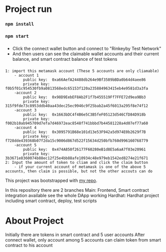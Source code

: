 # Project run

### `npm install`
### `npm start`

###
 - Click the connect wallet button and connect to "Rinkeyby Test Network"
 - And then users can see the claimable wallet accounts and their current balance, and smart contract    balance of test tokens

### 
    1: import this metamask account (These 5 accounts are only cliamable)
        - account 1
            public key:  0xa66AefA24488db264e9Bf3589bBDa0b64d4aee86
            private key: f0b5f01c954530fb9a0813568edc65153f120a235884963415eb4e9581d3a3fa
        -account 2
            public key:  0x98D9EebEF8Ab2F1f7b455519Ff7FFE72d9ea9Bb3
            private key: 315f9fde73c8953ddb40aa43dec25ec9946c9f25bab2a45f6013a295f8e74f12
        -account 3
            public key:  0x1663bDC4f4B6e5C3B5feF05123d546CfD84D918b
            private key: f002b10ab945709d7efa7d46972eac8548f741bbbd7b44581228a4d07ef77a60
        -account 4
            public key:  0x3095791B68e101d13e53F942a5d974E0b2629f7B
            private key: f728dde439368b07f2da15c9006d867d522f15634d250bfb760d996160768779
        -account 5
            public key:  0x474A850f26177F60280eB1d8E5a6aA7f03e20961
            private key: 3b3671e8360074b88ec12f25e4bb88afe10934c48e979eb1542ed8274e21f671
    2: Input the amount of token to cliam and click the claim button 
        - if your current account of metamask is one of the above 5 accounts, then claim is possible, but not the other accouts can do


This project was bootstrapped with [my repo](https://github.com/socr102/TokenBalance-Show.git).

In this repository there are 2 branches
Main: Frontend, Smart contract integration available see the whole DApp working
Hardhat: Hardhat project including smart contract, deploy, test scripts

# About Project
Initially there are tokens in smart contract and 5 user accounts
After connect wallet, only account among 5 accounts can claim token from smart contract to his account

